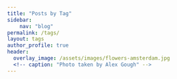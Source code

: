 ```yaml
---
title: "Posts by Tag"
sidebar:
    nav: "blog"
permalink: /tags/
layout: tags
author_profile: true
header:
  overlay_image: /assets/images/flowers-amsterdam.jpg
  <!-- caption: "Photo taken by Alex Gough" -->
---
```

